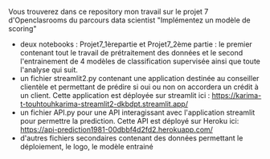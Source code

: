 Vous trouverez dans ce repository mon travail sur le projet 7 d'Openclasrooms du parcours data scientist "Implémentez un modèle de scoring"

- deux notebooks : Projet7_1èrepartie et Projet7_2ème partie : le premier contenant tout le travail de prétraitement des données
  et le second l'entrainement de 4 modèles de classification supervisée ainsi que toute l'analyse qui suit.
- un fichier streamlit2.py  contenant une application destinée au conseiller clientèle et permettant de prédire si oui ou non on accordera un crédit à un client.
 Cette application est déployée sur streamlit ici : https://karima-t-touhtouhkarima-streamlit2-dkbdpt.streamlit.app/
- un fichier API.py pour une API interagissant avec l'application streamlit pour permettre la prediction.
  Cette API est déployé sur Heroku ici: https://api-prediction1981-00dbbf4d2fd2.herokuapp.com/
- d'autres fichiers secondaires contenant des données permettant le déploiement, le logo, le modèle entrainé
